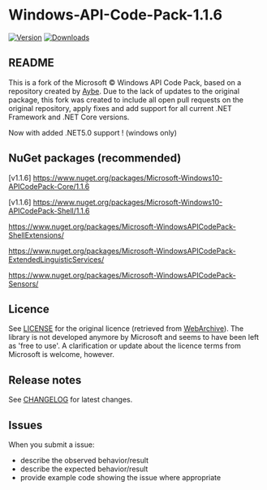# Windows-API-Code-Pack-1.1.6

[![Version](https://img.shields.io/nuget/v/Microsoft-Windows10-APICodePack-Core.svg?style=flat-square)](https://www.nuget.org/packages/Microsoft-Windows10-APICodePack-Core) [![Downloads](https://img.shields.io/nuget/dt/Microsoft-Windows10-APICodePack-Core.svg?style=flat-square)]([https://www.nuget.org/packages/Microsoft-Windows10-APICodePack-Core](https://www.nuget.org/packages/Microsoft-Windows10-APICodePack-Core))

## README

This is a fork of the Microsoft © Windows API Code Pack, based on a repository created by [Aybe](https://github.com/aybe/Windows-API-Code-Pack-1.1). Due to the lack of updates to the original package, this fork was created to include all open pull requests on the original repository, apply fixes and add support for all current .NET Framework and .NET Core versions.

Now with added .NET5.0 support ! (windows only)

## NuGet packages (recommended)

[v1.1.6] https://www.nuget.org/packages/Microsoft-Windows10-APICodePack-Core/1.1.6

[v1.1.6] https://www.nuget.org/packages/Microsoft-Windows10-APICodePack-Shell/1.1.6

https://www.nuget.org/packages/Microsoft-WindowsAPICodePack-ShellExtensions/

https://www.nuget.org/packages/Microsoft-WindowsAPICodePack-ExtendedLinguisticServices/

https://www.nuget.org/packages/Microsoft-WindowsAPICodePack-Sensors/

## Licence

See [LICENSE](LICENSE) for the original licence (retrieved from [WebArchive](http://web.archive.org/web/20130717101016/http://archive.msdn.microsoft.com/WindowsAPICodePack/Project/License.aspx)). The library is not developed anymore by Microsoft and seems to have been left as 'free to use'. A clarification or update about the licence terms from Microsoft is welcome, however.
 
## Release notes

See [CHANGELOG](CHANGELOG.md) for latest changes.

## Issues

When you submit a issue:

 - describe the observed behavior/result
 - describe the expected behavior/result
 - provide example code showing the issue where appropriate
